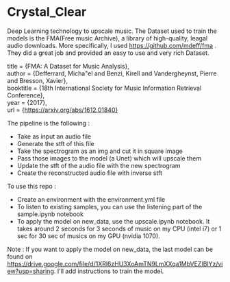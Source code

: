 # Crystal_Clear
Deep Learning technology to upscale music.
The Dataset used to train the models is the FMA(Free music Archive), a library of high-quality, leagal audio downloads.
More specifically, I used https://github.com/mdeff/fma . They did a great job and provided an easy to use and very rich Dataset.  

  title = {FMA: A Dataset for Music Analysis},  
  author = {Defferrard, Micha\"el and Benzi, Kirell and Vandergheynst, Pierre and Bresson, Xavier},  
  booktitle = {18th International Society for Music Information Retrieval Conference},  
  year = {2017},  
  url = {https://arxiv.org/abs/1612.01840}  

The pipeline is the following : 

- Take as input an audio file  
- Generate the stft of this file  
- Take the spectrogram as an img and cut it in square image  
- Pass those images to the model (a Unet) which will upscale them  
- Update the stft of the audio file with the new spectrogram  
- Create the reconstructed audio file with inverse stft  

To use this repo :

- Create an environment with the environment.yml file  
- To listen to existing samples, you can use the listening part of the sample.ipynb notebook  
- To apply the model on new_data, use the upscale.ipynb notebook. It takes around 2 seconds for 3 seconds of music on my CPU   (intel i7) or 1 sec for 30 sec of musics on my GPU (nvidia 1070).  

Note : If you want to apply the model on new_data, the last model can be found on https://drive.google.com/file/d/1XRl6zHU3XoAmTN9LmXXqa1MbVEZIBlYz/view?usp=sharing.
I'll add instructions to train the model.


